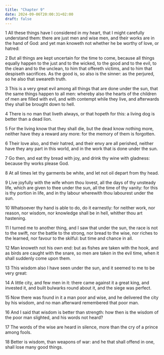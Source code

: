 ```yaml
---
title: "Chapter 9"
date: 2024-09-06T20:00:31+02:00
draft: false
---
```



1 All these things have I considered in my heart, that I might carefully understand them: there are just men and wise men, and their works are in the hand of God: and yet man knoweth not whether he be worthy of love, or hatred:

2 But all things are kept uncertain for the time to come, because all things equally happen to the just and to the wicked, to the good and to the evil, to the clean and to the unclean, to him that offereth victims, and to him that despiseth sacrifices. As the good is, so also is the sinner: as the perjured, so he also that sweareth truth.

3 This is a very great evil among all things that are done under the sun, that the same things happen to all men: whereby also the hearts of the children of men are filled with evil, and with contempt while they live, and afterwards they shall be brought down to hell.

4 There is no man that liveth always, or that hopeth for this: a living dog is better than a dead lion.

5 For the living know that they shall die, but the dead know nothing more, neither have they a reward any more: for the memory of them is forgotten.

6 Their love also, and their hatred, and their envy are all perished, neither have they any part in this world, and in the work that is done under the sun.

7 Go then, and eat thy bread with joy, and drink thy wine with gladness: because thy works please God.

8 At all times let thy garments be white, and let not oil depart from thy head.

9 Live joyfully with the wife whom thou lovest, all the days of thy unsteady life, which are given to thee under the sun, all the time of thy vanity: for this is thy portion in life, and in thy labour wherewith thou labourest under the sun.

10 Whatsoever thy hand is able to do, do it earnestly: for neither work, nor reason, nor wisdom, nor knowledge shall be in hell, whither thou art hastening.

11 I turned me to another thing, and I saw that under the sun, the race is not to the swift, nor the battle to the strong, nor bread to the wise, nor riches to the learned, nor favour to the skilful: but time and chance in all.

12 Man knoweth not his own end: but as fishes are taken with the hook, and as birds are caught with the snare, so men are taken in the evil time, when it shall suddenly come upon them.

13 This wisdom also I have seen under the sun, and it seemed to me to be very great:

14 A little city, and few men in it: there came against it a great king, and invested it, and built bulwarks round about it, and the siege was perfect.

15 Now there was found in it a man poor and wise, and he delivered the city by his wisdom, and no man afterward remembered that poor man.

16 And I said that wisdom is better than strength: how then is the wisdom of the poor man slighted, and his words not heard?

17 The words of the wise are heard in silence, more than the cry of a prince among fools.

18 Better is wisdom, than weapons of war: and he that shall offend in one, shall lose many good things.

